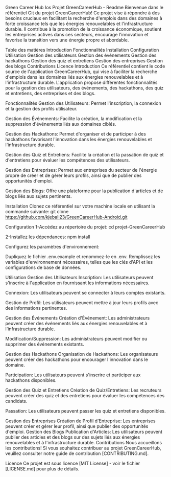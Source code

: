 Green Career Hub Ios
Projet GreenCareerHub - Readme Bienvenue dans le référentiel Git du projet GreenCareerHub! Ce projet vise à répondre à des besoins cruciaux en facilitant la recherche d'emplois dans des domaines à forte croissance tels que les énergies renouvelables et l'infrastructure durable. Il contribue à la promotion de la croissance économique, soutient les entreprises actives dans ces secteurs, encourage l'innovation et favorise la transition vers une énergie propre et abordable.

Table des matières Introduction Fonctionnalités Installation Configuration Utilisation Gestion des utilisateurs Gestion des événements Gestion des hackathons Gestion des quiz et entretiens Gestion des entreprises Gestion des blogs Contributions Licence Introduction Ce référentiel contient le code source de l'application GreenCareerHub, qui vise à faciliter la recherche d'emplois dans les domaines liés aux énergies renouvelables et à l'infrastructure durable. L'application propose différentes fonctionnalités pour la gestion des utilisateurs, des événements, des hackathons, des quiz et entretiens, des entreprises et des blogs.

Fonctionnalités Gestion des Utilisateurs: Permet l'inscription, la connexion et la gestion des profils utilisateur.

Gestion des Événements: Facilite la création, la modification et la suppression d'événements liés aux domaines ciblés.

Gestion des Hackathons: Permet d'organiser et de participer à des hackathons favorisant l'innovation dans les énergies renouvelables et l'infrastructure durable.

Gestion des Quiz et Entretiens: Facilite la création et la passation de quiz et d'entretiens pour évaluer les compétences des utilisateurs.

Gestion des Entreprises: Permet aux entreprises du secteur de l'énergie propre de créer et de gérer leurs profils, ainsi que de publier des opportunités d'emploi.

Gestion des Blogs: Offre une plateforme pour la publication d'articles et de blogs liés aux sujets pertinents.

Installation Clonez ce référentiel sur votre machine locale en utilisant la commande suivante: git clone https://github.com/kjebali23/GreenCareerHub-Android.git

Configuration 1-Accédez au répertoire du projet: cd projet-GreenCareerHub

2-Installez les dépendances: npm install

Configurez les paramètres d'environnement:

Dupliquez le fichier .env.example et renommez-le en .env. Remplissez les variables d'environnement nécessaires, telles que les clés d'API et les configurations de base de données.

Utilisation Gestion des Utilisateurs Inscription: Les utilisateurs peuvent s'inscrire à l'application en fournissant les informations nécessaires.

Connexion: Les utilisateurs peuvent se connecter à leurs comptes existants.

Gestion de Profil: Les utilisateurs peuvent mettre à jour leurs profils avec des informations pertinentes.

Gestion des Événements Création d'Événement: Les administrateurs peuvent créer des événements liés aux énergies renouvelables et à l'infrastructure durable.

Modification/Suppression: Les administrateurs peuvent modifier ou supprimer des événements existants.

Gestion des Hackathons Organisation de Hackathons: Les organisateurs peuvent créer des hackathons pour encourager l'innovation dans le domaine.

Participation: Les utilisateurs peuvent s'inscrire et participer aux hackathons disponibles.

Gestion des Quiz et Entretiens Création de Quiz/Entretiens: Les recruteurs peuvent créer des quiz et des entretiens pour évaluer les compétences des candidats.

Passation: Les utilisateurs peuvent passer les quiz et entretiens disponibles.

Gestion des Entreprises Création de Profil d'Entreprise: Les entreprises peuvent créer et gérer leur profil, ainsi que publier des opportunités d'emploi. Gestion des Blogs Publication d'Articles: Les utilisateurs peuvent publier des articles et des blogs sur des sujets liés aux énergies renouvelables et à l'infrastructure durable. Contributions Nous accueillons les contributions! Si vous souhaitez contribuer au projet GreenCareerHub, veuillez consulter notre guide de contribution [CONTRIBUTING.md].

Licence Ce projet est sous licence [MIT License] - voir le fichier [LICENSE.md] pour plus de détails.
